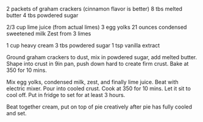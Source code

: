 2 packets of graham crackers (cinnamon flavor is better)
8 tbs melted butter
4 tbs powdered sugar

2/3 cup lime juice (from actual limes)
3 egg yolks
21 ounces condensed sweetened milk
Zest from 3 limes

1 cup heavy cream
3 tbs powdered sugar
1 tsp vanilla extract

Ground graham crackers to dust, mix in powdered sugar, add melted butter.
Shape into crust in 9in pan, push down hard to create firm crust. Bake at 350 for 10 mins.

Mix egg yolks, condensed milk, zest, and finally lime juice. Beat with electric mixer. 
Pour into cooled crust. Cook at 350 for 10 mins. Let it sit to cool off. Put in fridge to set for at least 3 hours.

Beat together cream, put on top of pie creatively after pie has fully cooled and set.

